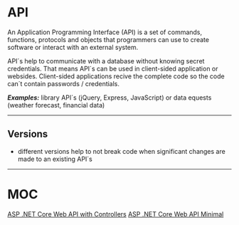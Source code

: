 # API

An Application Programming Interface (API) is a set of commands, functions, protocols and objects that programmers can use to create software or interact with an external system.

API´s help to communicate with a database without knowing secret credentials. That means API´s can be used in client-sided application or websides. Client-sided applications recive the complete code so the code can´t contain passwords / credentials.

***Examples:***  library API´s (jQuery, Express, JavaScript) or data equests (weather forecast, financial data)

***

## Versions

- different versions help to not break code when significant changes are made to an existing API´s

***

# MOC

[ASP .NET Core Web API with Controllers](https://github.com/lucasmenke/notes/blob/work/content/API.NET-Core-Controllers.md)
[ASP .NET Core Web API Minimal](https://github.com/lucasmenke/notes/blob/work/content/API.NET-Core-Minimal.md)
